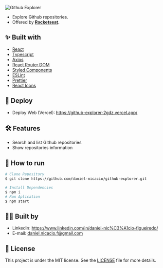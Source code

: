 <base target="_blank">

![Github Explorer](.github/navigation.gif)

- Explore Github repositories.
- Offered by **[Rocketseat](https://www.rocketseat.com.br)**.

## ✨ Built with

- [React](https://reactjs.org/)
- [Typescript](https://www.typescriptlang.org/)
- [Axios](https://axios-http.com/docs/intro)
- [React Router DOM](https://reactrouter.com/en/main)
- [Styled Components](https://styled-components.com/)
- [ESLint](https://eslint.org/)
- [Prettier](https://prettier.io/)
- [React Icons](https://react-icons.github.io/react-icons/)

## 🎉 Deploy
- Deploy Web (Vercel): https://github-explorer-2gdz.vercel.app/

## 🛠️ Features
- Search and list Github repositories
- Show repositories information

## 🚀 How to run
```bash
# Clone Repository
$ git clone https://github.com/daniel-nicacio/github-explorer.git
```

```bash
# Install Dependencies
$ npm i
# Run Aplication
$ npm start
```

## 👨‍💻 Built by
- Linkedin: https://www.linkedin.com/in/daniel-nic%C3%A1cio-figueiredo/
- E-mail: daniel.nicacio.f@gmail.com

## 📄 License
This project is under the MIT license. See the [LICENSE](LICENSE) file for more details.